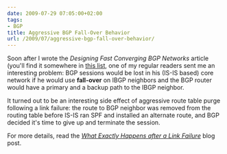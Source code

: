 ```yaml
---
date: 2009-07-29 07:05:00+02:00
tags:
- BGP
title: Aggressive BGP Fall-Over Behavior
url: /2009/07/aggressive-bgp-fall-over-behavior/
---
```

Soon after I wrote the *Designing Fast Converging BGP Networks* article (you'll find it somewhere in [this list](/kb/Internet/), one of my regular readers sent me an interesting problem: BGP sessions would be lost in his (IS-IS based) core network if he would use **fall-over** on IBGP neighbors and the BGP router would have a primary and a backup path to the IBGP neighbor.

It turned out to be an interesting side effect of aggressive route table purge following a link failure: the route to BGP neighbor was removed from the routing table before IS-IS ran SPF and installed an alternate route, and BGP decided it's time to give up and terminate the session.

For more details, read the *[What Exactly Happens after a Link Failure](/2020/12/what-happens-after-link-failure/)* blog post.